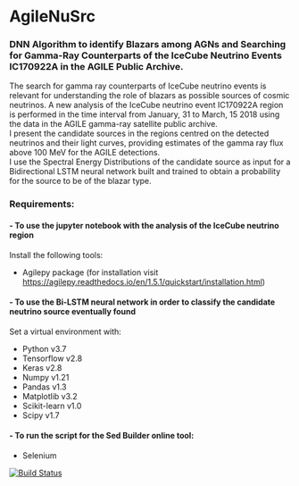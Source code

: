 # AgileNuSrc
### DNN Algorithm to identify Blazars among AGNs and Searching for Gamma-Ray Counterparts of the IceCube Neutrino Events IC170922A in the AGILE Public Archive.

The search for gamma ray counterparts of IceCube neutrino events is relevant for understanding the role of blazars as possible sources of cosmic neutrinos.
A new analysis of the IceCube neutrino event IC170922A region is performed in the time interval from January, 31 to March, 15 2018 using the data in the AGILE gamma-ray satellite public archive.\
I present the candidate sources in the regions centred on the detected neutrinos and their light curves, providing estimates of the gamma ray flux above 100 MeV for the AGILE detections.\
I use the Spectral Energy Distributions of the candidate source as input for a Bidirectional LSTM neural network built and trained to obtain a probability for the source to be of the blazar type.

### Requirements:
#### - To use the jupyter notebook with the analysis of the IceCube neutrino region
Install the following tools:
* Agilepy package (for installation visit https://agilepy.readthedocs.io/en/1.5.1/quickstart/installation.html)

#### - To use the Bi-LSTM neural network in order to classify the candidate neutrino source eventually found
Set a virtual environment with:
* Python v3.7
* Tensorflow v2.8
* Keras v2.8
* Numpy v1.21
* Pandas v1.3
* Matplotlib v3.2
* Scikit-learn v1.0
* Scipy v1.7

#### - To run the script for the Sed Builder online tool:
* Selenium

[![Build Status](https://app.travis-ci.com/elenagasparri/agilenusrc.svg?branch=main)](https://app.travis-ci.com/elenagasparri/agilenusrc)

